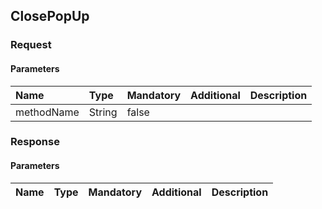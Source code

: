 ## ClosePopUp


### Request

#### Parameters

|Name|Type|Mandatory|Additional|Description|
|:---|:---|:--------|:---------|:----------|
|methodName|String|false|||

### Response

#### Parameters

|Name|Type|Mandatory|Additional|Description|
|:---|:---|:--------|:---------|:----------|
